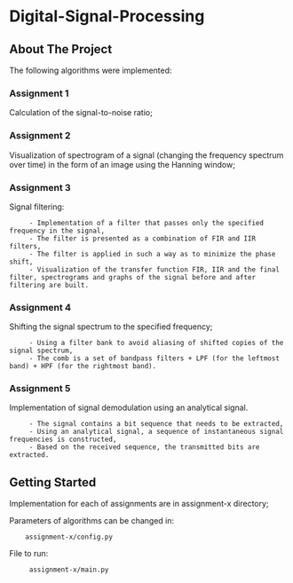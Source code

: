 # Digital-Signal-Processing


## About The Project

The following algorithms were implemented:


### Assignment 1

Calculation of the signal-to-noise ratio;


### Assignment 2

Visualization of spectrogram of a signal (changing the frequency spectrum over time) in the form of an image using the Hanning window;


### Assignment 3

Signal filtering:

         - Implementation of a filter that passes only the specified frequency in the signal,
         - The filter is presented as a combination of FIR and IIR filters,
         - The filter is applied in such a way as to minimize the phase shift,
         - Visualization of the transfer function FIR, IIR and the final filter, spectrograms and graphs of the signal before and after filtering are built.


### Assignment 4

Shifting the signal spectrum to the specified frequency;

         - Using a filter bank to avoid aliasing of shifted copies of the signal spectrum,
         - The comb is a set of bandpass filters + LPF (for the leftmost band) + HPF (for the rightmost band).


### Assignment 5

Implementation of signal demodulation using an analytical signal.

         - The signal contains a bit sequence that needs to be extracted,
         - Using an analytical signal, a sequence of instantaneous signal frequencies is constructed,
         - Based on the received sequence, the transmitted bits are extracted.


## Getting Started

Implementation for each of assignments are in assignment-x directory;

Parameters of algorithms can be changed in:

        assignment-x/config.py
        
File to run:

         assignment-x/main.py
 
